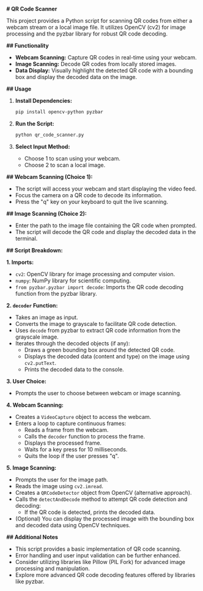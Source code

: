 **# QR Code Scanner**

This project provides a Python script for scanning QR codes from either a webcam stream or a local image file. It utilizes OpenCV (cv2) for image processing and the pyzbar library for robust QR code decoding.

**## Functionality**

* **Webcam Scanning:** Capture QR codes in real-time using your webcam.
* **Image Scanning:** Decode QR codes from locally stored images.
* **Data Display:** Visually highlight the detected QR code with a bounding box and display the decoded data on the image.

**## Usage**

1. **Install Dependencies:**
   ```bash
   pip install opencv-python pyzbar
   ```

2. **Run the Script:**
   ```bash
   python qr_code_scanner.py
   ```

3. **Select Input Method:**
   - Choose 1 to scan using your webcam.
   - Choose 2 to scan a local image.

**## Webcam Scanning (Choice 1):**

   - The script will access your webcam and start displaying the video feed.
   - Focus the camera on a QR code to decode its information.
   - Press the "q" key on your keyboard to quit the live scanning.

**## Image Scanning (Choice 2):**

   - Enter the path to the image file containing the QR code when prompted.
   - The script will decode the QR code and display the decoded data in the terminal.

**## Script Breakdown:**

**1. Imports:**

   - `cv2`: OpenCV library for image processing and computer vision.
   - `numpy`: NumPy library for scientific computing.
   - `from pyzbar.pyzbar import decode`: Imports the QR code decoding function from the pyzbar library.

**2. `decoder` Function:**

   - Takes an image as input.
   - Converts the image to grayscale to facilitate QR code detection.
   - Uses `decode` from pyzbar to extract QR code information from the grayscale image.
   - Iterates through the decoded objects (if any):
      - Draws a green bounding box around the detected QR code.
      - Displays the decoded data (content and type) on the image using `cv2.putText`.
      - Prints the decoded data to the console.

**3. User Choice:**

   - Prompts the user to choose between webcam or image scanning.

**4. Webcam Scanning:**

   - Creates a `VideoCapture` object to access the webcam.
   - Enters a loop to capture continuous frames:
      - Reads a frame from the webcam.
      - Calls the `decoder` function to process the frame.
      - Displays the processed frame.
      - Waits for a key press for 10 milliseconds.
      - Quits the loop if the user presses "q".

**5. Image Scanning:**

   - Prompts the user for the image path.
   - Reads the image using `cv2.imread`.
   - Creates a `QRCodeDetector` object from OpenCV (alternative approach).
   - Calls the `detectAndDecode` method to attempt QR code detection and decoding:
      - If the QR code is detected, prints the decoded data.
   - (Optional) You can display the processed image with the bounding box and decoded data using OpenCV techniques.

**## Additional Notes**

- This script provides a basic implementation of QR code scanning.
- Error handling and user input validation can be further enhanced.
- Consider utilizing libraries like Pillow (PIL Fork) for advanced image processing and manipulation.
- Explore more advanced QR code decoding features offered by libraries like pyzbar.


